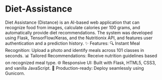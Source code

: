 # Diet-Assistance
Diet Assistance (Distance) is an AI-based web application that can recognize food from images, calculate calories per 100 grams, and automatically provide diet recommendations. The system was developed using Flask, TensorFlow/Keras, and the Nutritionix API, and features user authentication and a prediction history.
✨ Features:
🔍 Instant Meal Recognition: Upload a photo and identify meals across 101 classes in seconds.
📊 Tailored Recommendations: Receive nutrition guidelines based on recognized meal type.
🌐 Responsive UI: Built with Flask, HTML5, CSS3, and vanilla JavaScript.
🚀 Production-ready: Deploy seamlessly using Gunicorn.
